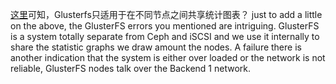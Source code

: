 [这里](http://www.petasan.org/forums/?view=thread&id=59)可知，Glusterfs只适用于在不同节点之间共享统计图表？
just to add a little on the above,  the GlusterFS errors you mentioned are intriguing. GlusterFS is a system totally separate from Ceph and iSCSI and we use it internally to share the statistic graphs we draw amount the nodes. A failure there is another indication that the system is either over loaded or the network is not reliable, GlusterFS nodes talk over the Backend 1 network.

